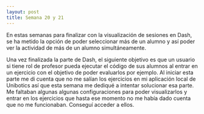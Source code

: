```yaml
---
layout: post
title: Semana 20 y 21
---
```


En estas semanas para finalizar con la visualización de sesiones en Dash, se ha metido la opción de poder
seleccionar más de un alumno y así poder ver la actividad de más de un alumno simultáneamente.

Una vez finalizada la parte de Dash, el siguiente objetivo es que un usuario si tiene rol de profesor pueda ejecutar
el código de sus alumnos al entrar en un ejercicio con el objetivo de poder evaluarlos por ejemplo. Al iniciar esta
parte me di cuenta que no me salían los ejercicios en mi aplicación local de Unibotics así que esta semana me dediqué 
a intentar solucionar esa parte. Me faltaban algunas algunas configuraciones para poder visualizarlos y entrar en los
ejercicios que hasta ese momento no me había dado cuenta que no me funcionaban. Conseguí acceder a ellos.
